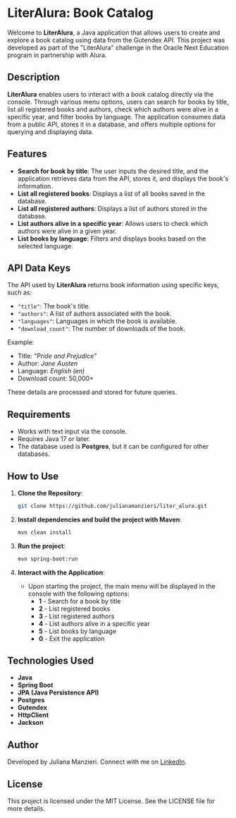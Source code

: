 # LiterAlura: Book Catalog

Welcome to **LiterAlura**, a Java application that allows users to create and explore a book catalog using data from the Gutendex API. This project was developed as part of the "LiterAlura" challenge in the Oracle Next Education program in partnership with Alura.

## Description

**LiterAlura** enables users to interact with a book catalog directly via the console. Through various menu options, users can search for books by title, list all registered books and authors, check which authors were alive in a specific year, and filter books by language. The application consumes data from a public API, stores it in a database, and offers multiple options for querying and displaying data.

## Features

- **Search for book by title**: The user inputs the desired title, and the application retrieves data from the API, stores it, and displays the book's information.
- **List all registered books**: Displays a list of all books saved in the database.
- **List all registered authors**: Displays a list of authors stored in the database.
- **List authors alive in a specific year**: Allows users to check which authors were alive in a given year.
- **List books by language**: Filters and displays books based on the selected language.

## API Data Keys

The API used by **LiterAlura** returns book information using specific keys, such as:

- `"title"`: The book's title.
- `"authors"`: A list of authors associated with the book.
- `"languages"`: Languages in which the book is available.
- `"download_count"`: The number of downloads of the book.

Example:

- Title: *"Pride and Prejudice"*
- Author: *Jane Austen*
- Language: *English (en)*
- Download count: 50,000+

These details are processed and stored for future queries.

## Requirements

- Works with text input via the console.
- Requires Java 17 or later.
- The database used is **Postgres**, but it can be configured for other databases.

## How to Use

1. **Clone the Repository**:

    ```bash
    git clone https://github.com/julianamanzieri/liter_alura.git
    ```

2. **Install dependencies and build the project with Maven**:

    ```bash
    mvn clean install
    ```

3. **Run the project**:

    ```bash
    mvn spring-boot:run
    ```

4. **Interact with the Application**:
   - Upon starting the project, the main menu will be displayed in the console with the following options:
      - **1** - Search for a book by title
      - **2** - List registered books
      - **3** - List registered authors
      - **4** - List authors alive in a specific year
      - **5** - List books by language
      - **0** - Exit the application

## Technologies Used

- **Java**
- **Spring Boot**
- **JPA (Java Persistence API)**
- **Postgres**
- **Gutendex** 
- **HttpClient**
- **Jackson**


## Author

Developed by Juliana Manzieri. Connect with me on [LinkedIn](https://www.linkedin.com/in/julianamanzieri/).

## License

This project is licensed under the MIT License. See the LICENSE file for more details.
